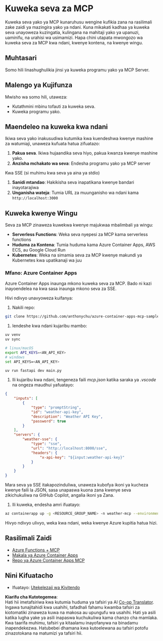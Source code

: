 <!--
CO_OP_TRANSLATOR_METADATA:
{
  "original_hash": "1d9dc83260576b76f272d330ed93c51f",
  "translation_date": "2025-07-04T18:24:43+00:00",
  "source_file": "03-GettingStarted/09-deployment/README.md",
  "language_code": "sw"
}
-->
# Kuweka seva za MCP

Kuweka seva yako ya MCP kunaruhusu wengine kufikia zana na rasilimali zake zaidi ya mazingira yako ya ndani. Kuna mikakati kadhaa ya kuweka seva unayoweza kuzingatia, kulingana na mahitaji yako ya upanuzi, uaminifu, na urahisi wa usimamizi. Hapa chini utapata mwongozo wa kuweka seva za MCP kwa ndani, kwenye kontena, na kwenye wingu.

## Muhtasari

Somo hili linashughulikia jinsi ya kuweka programu yako ya MCP Server.

## Malengo ya Kujifunza

Mwisho wa somo hili, utaweza:

- Kutathmini mbinu tofauti za kuweka seva.
- Kuweka programu yako.

## Maendeleo na kuweka kwa ndani

Ikiwa seva yako inakusudiwa kutumika kwa kuendeshwa kwenye mashine za watumiaji, unaweza kufuata hatua zifuatazo:

1. **Pakua seva**. Ikiwa hujaandika seva hiyo, pakua kwanza kwenye mashine yako.  
1. **Anzisha mchakato wa seva**: Endesha programu yako ya MCP server

Kwa SSE (si muhimu kwa seva ya aina ya stdio)

1. **Sanidi mtandao**: Hakikisha seva inapatikana kwenye bandari inayotarajiwa  
1. **Unganisha wateja**: Tumia URL za muunganisho wa ndani kama `http://localhost:3000`

## Kuweka kwenye Wingu

Seva za MCP zinaweza kuwekwa kwenye majukwaa mbalimbali ya wingu:

- **Serverless Functions**: Weka seva nyepesi za MCP kama serverless functions  
- **Huduma za Kontena**: Tumia huduma kama Azure Container Apps, AWS ECS, au Google Cloud Run  
- **Kubernetes**: Weka na simamia seva za MCP kwenye makundi ya Kubernetes kwa upatikanaji wa juu

### Mfano: Azure Container Apps

Azure Container Apps inaunga mkono kuweka seva za MCP. Bado ni kazi inayoendelea na kwa sasa inaunga mkono seva za SSE.

Hivi ndivyo unavyoweza kuifanya:

1. Nakili repo:

  ```sh
  git clone https://github.com/anthonychu/azure-container-apps-mcp-sample.git
  ```

1. Iendeshe kwa ndani kujaribu mambo:

  ```sh
  uv venv
  uv sync

  # linux/macOS
  export API_KEYS=<AN_API_KEY>
  # windows
  set API_KEYS=<AN_API_KEY>

  uv run fastapi dev main.py
  ```

1. Ili kujaribu kwa ndani, tengeneza faili *mcp.json* katika saraka ya *.vscode* na ongeza maudhui yafuatayo:

  ```json
  {
      "inputs": [
          {
              "type": "promptString",
              "id": "weather-api-key",
              "description": "Weather API Key",
              "password": true
          }
      ],
      "servers": {
          "weather-sse": {
              "type": "sse",
              "url": "http://localhost:8000/sse",
              "headers": {
                  "x-api-key": "${input:weather-api-key}"
              }
          }
      }
  }
  ```

  Mara seva ya SSE itakapozinduliwa, unaweza kubofya ikoni ya kucheza kwenye faili la JSON, sasa unapaswa kuona zana kwenye seva zikichukuliwa na GitHub Copilot, angalia ikoni ya Zana.

1. Ili kuweka, endesha amri ifuatayo:

  ```sh
  az containerapp up -g <RESOURCE_GROUP_NAME> -n weather-mcp --environment mcp -l westus --env-vars API_KEYS=<AN_API_KEY> --source .
  ```

Hivyo ndivyo ulivyo, weka kwa ndani, weka kwenye Azure kupitia hatua hizi.

## Rasilimali Zaidi

- [Azure Functions + MCP](https://learn.microsoft.com/en-us/samples/azure-samples/remote-mcp-functions-dotnet/remote-mcp-functions-dotnet/)
- [Makala ya Azure Container Apps](https://techcommunity.microsoft.com/blog/appsonazureblog/host-remote-mcp-servers-in-azure-container-apps/4403550)
- [Repo ya Azure Container Apps MCP](https://github.com/anthonychu/azure-container-apps-mcp-sample)

## Nini Kifuatacho

- Ifuatayo: [Utekelezaji wa Kivitendo](../../04-PracticalImplementation/README.md)

**Kiarifu cha Kutotegemea**:  
Hati hii imetafsiriwa kwa kutumia huduma ya tafsiri ya AI [Co-op Translator](https://github.com/Azure/co-op-translator). Ingawa tunajitahidi kwa usahihi, tafadhali fahamu kwamba tafsiri za kiotomatiki zinaweza kuwa na makosa au upungufu wa usahihi. Hati ya asili katika lugha yake ya asili inapaswa kuchukuliwa kama chanzo cha mamlaka. Kwa taarifa muhimu, tafsiri ya kitaalamu inayofanywa na binadamu inapendekezwa. Hatubebei dhamana kwa kutoelewana au tafsiri potofu zinazotokana na matumizi ya tafsiri hii.